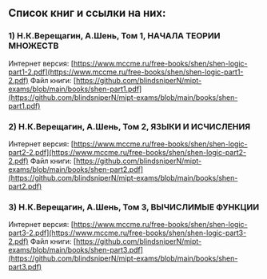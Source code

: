 ## Список книг и ссылки на них:

### 1) Н.К.Верещагин, А.Шень, Том 1, НАЧАЛА ТЕОРИИ МНОЖЕСТВ
Интернет версия: [https://www.mccme.ru/free-books/shen/shen-logic-part1-2.pdf](https://www.mccme.ru/free-books/shen/shen-logic-part1-2.pdf)
Файл книги: [https://github.com/blindsniperN/mipt-exams/blob/main/books/shen-part1.pdf](https://github.com/blindsniperN/mipt-exams/blob/main/books/shen-part1.pdf)

### 2) Н.К.Верещагин, А.Шень, Том 2, ЯЗЫКИ И ИСЧИСЛЕНИЯ
Интернет версия: [https://www.mccme.ru/free-books/shen/shen-logic-part2-2.pdf](https://www.mccme.ru/free-books/shen/shen-logic-part2-2.pdf)
Файл книги: [https://github.com/blindsniperN/mipt-exams/blob/main/books/shen-part2.pdf](https://github.com/blindsniperN/mipt-exams/blob/main/books/shen-part2.pdf)

### 3) Н.К.Верещагин, А.Шень, Том 3, ВЫЧИСЛИМЫЕ ФУНКЦИИ
Интернет версия: [https://www.mccme.ru/free-books/shen/shen-logic-part3-2.pdf](https://www.mccme.ru/free-books/shen/shen-logic-part3-2.pdf)
Файл книги: [https://github.com/blindsniperN/mipt-exams/blob/main/books/shen-part3.pdf](https://github.com/blindsniperN/mipt-exams/blob/main/books/shen-part3.pdf)
